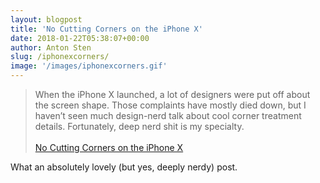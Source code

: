 ```yaml
---
layout: blogpost
title: 'No Cutting Corners on the iPhone X'
date: 2018-01-22T05:38:07+00:00
author: Anton Sten
slug: /iphonexcorners/
image: '/images/iphonexcorners.gif'
---
```


>When the iPhone X launched, a lot of designers were put off about the screen shape. Those complaints have mostly died down, but I haven’t seen much design-nerd talk about cool corner treatment details. Fortunately, deep nerd shit is my specialty.<br /><br />
[No Cutting Corners on the iPhone X](https://medium.com/tall-west/no-cutting-corners-on-the-iphone-x-97a9413b94e)

What an absolutely lovely (but yes, deeply nerdy) post. 
